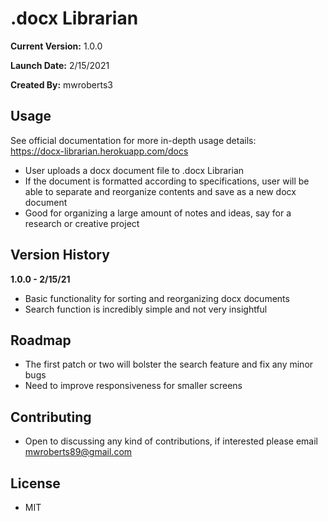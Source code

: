 # .docx Librarian

**Current Version:** 1.0.0

**Launch Date:** 2/15/2021

**Created By:** mwroberts3

## Usage

See official documentation for more in-depth usage details:
<br>
https://docx-librarian.herokuapp.com/docs

- User uploads a docx document file to .docx Librarian
- If the document is formatted according to specifications, user will be able to separate and reorganize contents and save as a new docx document
- Good for organizing a large amount of notes and ideas, say for a research or creative project

## Version History

**1.0.0 - 2/15/21**

- Basic functionality for sorting and reorganizing docx documents
- Search function is incredibly simple and not very insightful

## Roadmap

- The first patch or two will bolster the search feature and fix any minor bugs
- Need to improve responsiveness for smaller screens

## Contributing

- Open to discussing any kind of contributions, if interested please email mwroberts89@gmail.com

## License

- MIT
